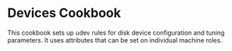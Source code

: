 # Devices Cookbook

This cookbook sets up udev rules for disk device configuration and tuning parameters.
It uses attributes that can be set on individual machine roles.
